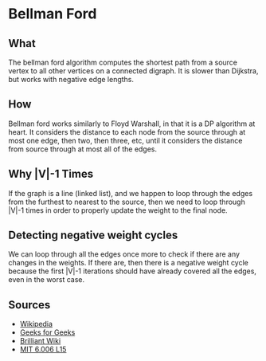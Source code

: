 # Bellman Ford

## What

The bellman ford algorithm computes the shortest path from a source vertex to all other vertices on a connected digraph. It is slower than Dijkstra, but works with negative edge lengths.

## How

Bellman ford works similarly to Floyd Warshall, in that it is a DP algorithm at heart. It considers the distance to each node from the source through at most one edge, then two, then three, etc, until it considers the distance from source through at most all of the edges.

## Why |V|-1 Times

If the graph is a line (linked list), and we happen to loop through the edges from the furthest to nearest to the source, then we need to loop through |V|-1 times in order to properly update the weight to the final node.

## Detecting negative weight cycles

We can loop through all the edges once more to check if there are any changes in the weights. If there are, then there is a negative weight cycle because the first |V|-1 iterations should have already covered all the edges, even in the worst case.

## Sources

- [Wikipedia](https://en.wikipedia.org/wiki/Bellman%E2%80%93Ford_algorithm)
- [Geeks for Geeks](https://www.geeksforgeeks.org/bellman-ford-algorithm-dp-23/)
- [Brilliant Wiki](https://brilliant.org/wiki/bellman-ford-algorithm/)
- [MIT 6.006 L15](https://courses.csail.mit.edu/6.006/spring11/lectures/lec15.pdf)
